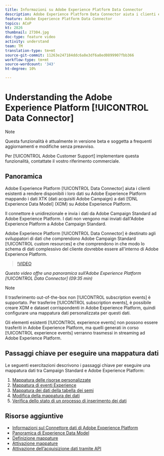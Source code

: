 ```yaml
---
title: Informazioni su Adobe Experience Platform Data Connector
description: Adobe Experience Platform Data Connector aiuta i clienti esistenti a rendere disponibili i loro dati su Adobe Experience Platform mappando i dati XTK (dati acquisiti in Campaign) a dati XDM (Experience Data Model) su Adobe Experience Platform.
feature: Adobe Experience Platform Data Connector
topics: ACoP
kt: 2826
thumbnail: 27304.jpg
doc-type: feature video
activity: understand
team: TM
translation-type: tm+mt
source-git-commit: 11263e247184ddc6a8e3df6a8ed0899907fbb366
workflow-type: tm+mt
source-wordcount: '343'
ht-degree: 10%

---
```



# Understanding the Adobe Experience Platform [!UICONTROL Data Connector]

>[!NOTE]
>
>Questa funzionalità è attualmente in versione beta e soggetta a frequenti aggiornamenti e modifiche senza preavviso.
>
>Per [!UICONTROL Adobe Customer Support] implementare questa funzionalità, contattate il vostro riferimento commerciale.

## Panoramica

Adobe Experience Platform [!UICONTROL Data Connector] aiuta i clienti esistenti a rendere disponibili i loro dati su Adobe Experience Platform mappando i dati XTK (dati acquisiti  Adobe Campaign) a dati [!DNL Experience Data Model] (XDM) su Adobe Experience Platform.

Il connettore è unidirezionale e invia i dati da  Adobe Campaign Standard ad Adobe Experience Platform. I dati non vengono mai inviati dall&#39;Adobe Experience Platform a  Adobe Campaign Standard.

Adobe Experience Platform [!UICONTROL Data Connector] è destinato agli sviluppatori di dati che comprendono  Adobe Campaign Standard [!UICONTROL custom resources] e che comprendono in che modo lo schema di dati complessivo del cliente dovrebbe essere all&#39;interno di Adobe Experience Platform.

>[!VIDEO](https://video.tv.adobe.com/v/27304?quality=12)

*Questo video offre una panoramica sull’Adobe Experience Platform [!UICONTROL Data Connector] (09:35 min)*

>[!NOTE]
>
>Il trasferimento out-of-the-box non [!UICONTROL subscription events] è supportato. Per trasferire [!UICONTROL subscription events], è possibile creare XDM e dataset corrispondenti in Adobe Experience Platform, quindi configurare una mappatura dati personalizzata per questi dati.
>
>Gli elementi esistenti [!UICONTROL experience events] non possono essere trasferiti in Adobe Experience Platform, ma quelli generati in corso [!UICONTROL experience events] verranno trasmessi in streaming ad Adobe Experience Platform.

## Passaggi chiave per eseguire una mappatura dati

Le seguenti esercitazioni descrivono i passaggi chiave per eseguire una mappatura dati tra Campaign Standard e Adobe Experience Platform:

1. [Mappatura delle risorse personalizzate](/help/administrating/adobe-experience-platform-data-connector/mapping-custom-resources.md)
2. [Mappatura di eventi Experience](/help/administrating/adobe-experience-platform-data-connector/mapping-experience-events.md)
3. [Mappatura dei dati della tabella dei semi](/help/administrating/adobe-experience-platform-data-connector/mapping-seed-table-data.md)
4. [Modifica della mappatura dei dati](/help/administrating/adobe-experience-platform-data-connector/modifying-data-mapping.md)
5. [Verifica dello stato di un processo di inserimento dei dati](/help/administrating/adobe-experience-platform-data-connector/checking-status-of-data-ingestion-jobs.md)

## Risorse aggiuntive

* [Informazioni sul Connettore dati di Adobe Experience Platform](https://docs.adobe.com/content/help/en/campaign-standard/using/administrating/mapping-campaign-and-aep-data/aep-about-data-connector.html)
* [Panoramica di Experience Data Model](https://docs.adobe.com/content/help/en/campaign-standard/using/administrating/mapping-campaign-and-aep-data/aep-data-model-overview.html)
* [Definizione mappature](https://docs.adobe.com/content/help/en/campaign-standard/using/administrating/mapping-campaign-and-aep-data/aep-mapping-definition.html)
* [Attivazione mappature](https://docs.adobe.com/content/help/en/campaign-standard/using/administrating/mapping-campaign-and-aep-data/aep-mapping-activation.html)
* [Attivazione dell’acquisizione dati tramite API](https://docs.adobe.com/content/help/en/campaign-standard/using/administrating/mapping-campaign-and-aep-data/aep-triggering-data-ingestion.html)
